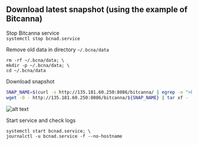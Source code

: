 ## Download latest snapshot (using the example of Bitcanna)  
Stop Bitcanna service  
`systemctl stop bcnad.service`  

Remove old data in directory `~/.bcna/data`  
```
rm -rf ~/.bcna/data; \
mkdir -p ~/.bcna/data; \
cd ~/.bcna/data
```

Download snapshot  
```bash
SNAP_NAME=$(curl -s http://135.181.60.250:8086/bitcanna/ | egrep -o ">bitcanna.*tar" | tr -d ">"); \
wget -O - http://135.181.60.250:8086/bitcanna/${SNAP_NAME} | tar xf -
```
![alt text](https://github.com/c29r3/cosmos-snapshots/blob/main/2021-01-20_14-19.png?raw=true)

Start service and check logs  
```
systemctl start bcnad.service; \
journalctl -u bcnad.service -f --no-hostname
```
